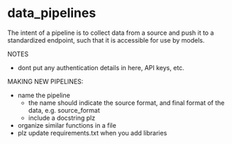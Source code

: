 # data_pipelines

The intent of a pipeline is to collect data from a source and push it to a standardized endpoint, such that
it is accessible for use by models.

NOTES
- dont put any authentication details in here, API keys, etc.

MAKING NEW PIPELINES:
- name the pipeline
  - the name should indicate the source format, and final format of the data, e.g. source_format
  - include a docstring plz
- organize similar functions in a file
- plz update requirements.txt when you add libraries
